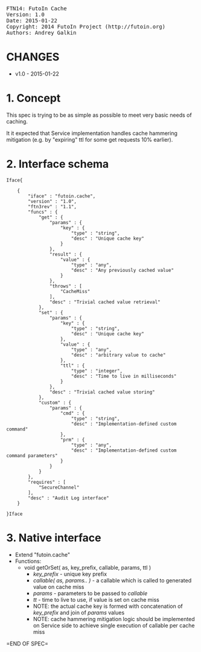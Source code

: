 <pre>
FTN14: FutoIn Cache
Version: 1.0
Date: 2015-01-22
Copyright: 2014 FutoIn Project (http://futoin.org)
Authors: Andrey Galkin
</pre>

# CHANGES

* v1.0 - 2015-01-22


# 1. Concept

This spec is trying to be as simple as possible to
meet very basic needs of caching.

It it expected that Service implementation handles cache hammering
mitigation (e.g. by "expiring" ttl for some get requests 10% earlier).

# 2. Interface schema

`Iface{`

        {
            "iface" : "futoin.cache",
            "version" : "1.0",
            "ftn3rev" : "1.1",
            "funcs" : {
                "get" : {
                    "params" : {
                        "key" : {
                            "type" : "string",
                            "desc" : "Unique cache key"
                        }
                    },
                    "result" : {
                        "value" : {
                            "type" : "any",
                            "desc" : "Any previously cached value"
                        }
                    },
                    "throws" : [
                        "CacheMiss"
                    ],
                    "desc" : "Trivial cached value retrieval"
                },
                "set" : {
                    "params" : {
                        "key" : {
                            "type" : "string",
                            "desc" : "Unique cache key"
                        },
                        "value" : {
                            "type" : "any",
                            "desc" : "arbitrary value to cache"
                        },
                        "ttl" : {
                            "type" : "integer",
                            "desc" : "Time to live in milliseconds"
                        }
                    },
                    "desc" : "Trivial cached value storing"
                },
                "custom" : {
                    "params" : {
                        "cmd" : {
                            "type" : "string",
                            "desc" : "Implementation-defined custom command"
                        },
                        "prm" : {
                            "type" : "any",
                            "desc" : "Implementation-defined custom command parameters"
                        }
                    }
                }
            },
            "requires" : [
                "SecureChannel"
            ],
            "desc" : "Audit Log interface"
        }

`}Iface`

# 3. Native interface

* Extend "futoin.cache"
* Functions:
    * void getOrSet( as, key_prefix, callable, params, ttl )
        * *key_prefix* - unique key prefix
        * *callable( as, params.. )* - a callable which is called to generated value on cache miss
        * *params* - parameters to be passed to *callable*
        * *tt* - time to live to use, if value is set on cache miss
        * NOTE: the actual cache key is formed with concatenation of *key_prefix* and join
            of *params* values
        * NOTE: cache hammering mitigation logic should be implemented on Service side
            to achieve single execution of callable per cache miss

=END OF SPEC=

